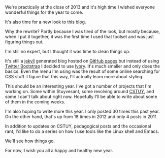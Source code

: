 <!--
.. title: A New Year and a New look
.. slug: 2013-12-30-new-year-new-look.md
.. date: 2013-12-30
.. tags: misc
.. type: text
-->


We're practically at the close of 2013 and it's high time I wished
everyone wonderful things for the year to come.

It's also time for a new look to this blog.

Why the rewrite? Partly because I was tired of the look, but mostly
because, when I put it together, it was the first time I used that
toolset and was just figuring things out.

I'm still no expert, but I thought it was time to clean things up.

It's still a [jekyll](http://jekyllrb.com/) generated blog hosted on
[GitHub pages](http://pages.github.com/) but instead of using
[Twitter Bootstrap](http://getbootstrap.com/) I decided to use
[Ivory](http://weice.in/ivory/). It's much smaller and only does the
basics. Even the menu I'm using was the result of some online
searching for CSS stuff. I figure that this way, I'll actually learn
more about styling.

This should be an interesting year. I've got a number of projects that
I'm working on. Some within Stuyvesant, some revolving around [CSTUY](https://cstuy.org), and some I can't talk about right now. Hopefully I'll
be able to write about some of them in the coming weeks.

I'm also hoping to write more this year. I only posted 30 times this
past year. On the other hand, that's up from 18 times in 2012 and only
4 posts in 2011.

In addition to updates on CSTUY, pedagogical posts and the occasional
rant, I'd like to do a series on how I use tools like the Linux shell
and Emacs.

We'll see how things go.

For now, I wish you all a happy and healthy new year.




